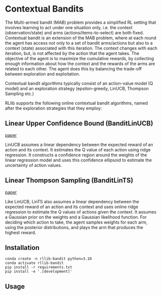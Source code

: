 # Contextual Bandits

The Multi-armed bandit (MAB) problem provides a simplified RL setting that
involves learning to act under one situation only, i.e. the context (observation/state) and arms (actions/items-to-select) are both fixed.
Contextual bandit is an extension of the MAB problem, where at each
round the agent has access not only to a set of bandit arms/actions but also
to a context (state) associated with this iteration. The context changes
with each iteration, but, is not affected by the action that the agent takes.
The objective of the agent is to maximize the cumulative rewards, by
collecting  enough information about how the context and the rewards of the
arms are related to each other. The agent does this by balancing the
trade-off between exploration and exploitation.

Contextual bandit algorithms typically consist of an action-value model (Q
model) and an exploration strategy (epsilon-greedy, LinUCB, Thompson Sampling etc.)

RLlib supports the following online contextual bandit algorithms,
named after the exploration strategies that they employ:


## Linear Upper Confidence Bound (BanditLinUCB)
[paper](http://rob.schapire.net/papers/www10.pdf)

LinUCB assumes a linear dependency between the expected reward of an action and
its context. It estimates the Q value of each action using ridge regression.
It constructs a confidence region around the weights of the linear
regression model and uses this confidence ellipsoid to estimate the
uncertainty of action values.


## Linear Thompson Sampling (BanditLinTS)
[paper](http://proceedings.mlr.press/v28/agrawal13.pdf)

Like LinUCB, LinTS also assumes a linear dependency between the expected
reward of an action and its context and uses online ridge regression to
estimate the Q values of actions given the context. It assumes a Gaussian
prior on the weights and a Gaussian likelihood function. For deciding which
action to take, the agent samples weights for each arm, using
the posterior distributions, and plays the arm that produces the highest reward.

## Installation

```
conda create -n rllib-bandit python=3.10
conda activate rllib-bandit
pip install -r requirements.txt
pip install -e '.[development]'
```

## Usage
